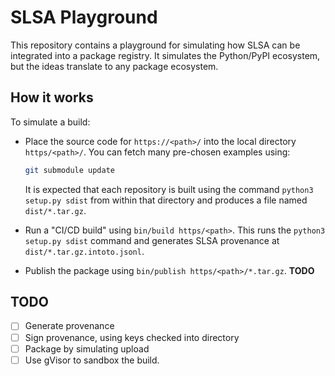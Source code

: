 # SLSA Playground

This repository contains a playground for simulating how SLSA can be integrated
into a package registry. It simulates the Python/PyPI ecosystem, but the ideas
translate to any package ecosystem.

## How it works

To simulate a build:

-   Place the source code for `https://<path>/` into the local directory
    `https/<path>/`. You can fetch many pre-chosen examples using:

    ```bash
    git submodule update
    ```

    It is expected that each repository is built using the command `python3
    setup.py sdist` from within that directory and produces a file named
    `dist/*.tar.gz`.

-   Run a "CI/CD build" using `bin/build https/<path>`. This runs the `python3
    setup.py sdist` command and generates SLSA provenance at
    `dist/*.tar.gz.intoto.jsonl`.

-   Publish the package using `bin/publish https/<path>/*.tar.gz`.
    **TODO**

## TODO

- [ ] Generate provenance
- [ ] Sign provenance, using keys checked into directory
- [ ] Package by simulating upload
- [ ] Use gVisor to sandbox the build.
